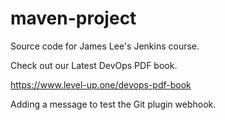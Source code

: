 # maven-project
Source code for James Lee's Jenkins course.

Check out our Latest DevOps PDF book.

https://www.level-up.one/devops-pdf-book

Adding a message to test the Git plugin webhook.  
